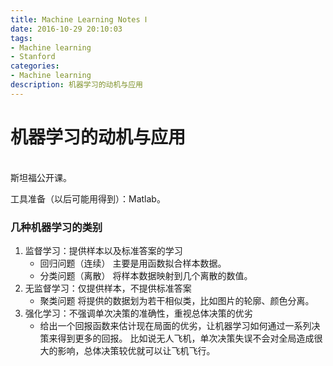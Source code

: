 ```yaml
---
title: Machine Learning Notes Ⅰ
date: 2016-10-29 20:10:03
tags:
- Machine learning
- Stanford
categories:
- Machine learning
description: 机器学习的动机与应用
---
```

# 机器学习的动机与应用
<!--more-->
<br/>
斯坦福公开课。

工具准备（以后可能用得到）：Matlab。

### 几种机器学习的类别
1. 监督学习：提供样本以及标准答案的学习
	- 回归问题（连续）
		主要是用函数拟合样本数据。
	- 分类问题（离散）
		将样本数据映射到几个离散的数值。
2. 无监督学习：仅提供样本，不提供标准答案
	- 聚类问题
		将提供的数据划为若干相似类，比如图片的轮廓、颜色分离。
3. 强化学习：不强调单次决策的准确性，重视总体决策的优劣
	- 给出一个回报函数来估计现在局面的优劣，让机器学习如何通过一系列决策来得到更多的回报。
	比如说无人飞机，单次决策失误不会对全局造成很大的影响，总体决策较优就可以让飞机飞行。